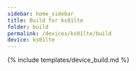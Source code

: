 ```yaml
---
sidebar: home_sidebar
title: Build for ks01lte
folder: build
permalink: /devices/ks01lte/build
device: ks01lte
---
```

{% include templates/device_build.md %}
